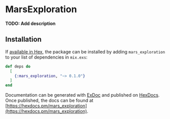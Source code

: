 # MarsExploration

**TODO: Add description**

## Installation

If [available in Hex](https://hex.pm/docs/publish), the package can be installed
by adding `mars_exploration` to your list of dependencies in `mix.exs`:

```elixir
def deps do
  [
    {:mars_exploration, "~> 0.1.0"}
  ]
end
```

Documentation can be generated with [ExDoc](https://github.com/elixir-lang/ex_doc)
and published on [HexDocs](https://hexdocs.pm). Once published, the docs can
be found at [https://hexdocs.pm/mars_exploration](https://hexdocs.pm/mars_exploration).

